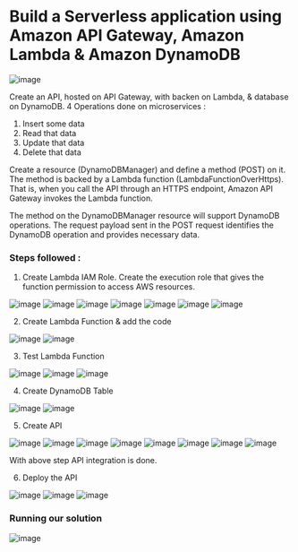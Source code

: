# Build a Serverless application using Amazon API Gateway, Amazon Lambda & Amazon DynamoDB 

![image](https://github.com/rnainani/AWSPracticeProjects/assets/25031921/553bf8e6-3165-4d02-aa42-0573e3da91c2)

Create an API, hosted on API Gateway, with backen on Lambda, & database on DynamoDB. 4 Operations done on microservices :

1) Insert some data
2) Read that data
3) Update that data
4) Delete that data

Create a resource (DynamoDBManager) and define a method (POST) on it. The method is backed by a Lambda function (LambdaFunctionOverHttps). That is, when you call the API through an HTTPS endpoint, Amazon API Gateway invokes the Lambda function.

The method on the DynamoDBManager resource will support DynamoDB operations. The request payload sent in the POST request identifies the DynamoDB operation and provides necessary data.

### Steps followed :

1) Create Lambda IAM Role. Create the execution role that gives the function permission to access AWS resources.

![image](https://github.com/rnainani/AWSPracticeProjects/assets/25031921/028155e8-ad27-4962-a9e7-be113f6d333e)
![image](https://github.com/rnainani/AWSPracticeProjects/assets/25031921/3e2c07fd-38b9-4bc0-b564-b2b006aef980)
![image](https://github.com/rnainani/AWSPracticeProjects/assets/25031921/cefe5e90-c187-42f5-b968-a841510990e2)
![image](https://github.com/rnainani/AWSPracticeProjects/assets/25031921/1d3826fe-912d-4266-8eec-4c6062f36260)
![image](https://github.com/rnainani/AWSPracticeProjects/assets/25031921/7b445e93-9b3e-419c-88d7-325e499086d3)
![image](https://github.com/rnainani/AWSPracticeProjects/assets/25031921/0bde0558-d053-457c-b54e-7c4c770e4558)
![image](https://github.com/rnainani/AWSPracticeProjects/assets/25031921/ffb4a048-1a66-4c7a-9886-e9ea8fc54ddc)

2) Create Lambda Function & add the code 

![image](https://github.com/rnainani/AWSPracticeProjects/assets/25031921/d6a2a530-0b64-4c5b-a3d6-119f1fd58bb6)
![image](https://github.com/rnainani/AWSPracticeProjects/assets/25031921/bc5d6a97-2f1f-4a43-a46b-d6638c729cf1)

3) Test Lambda Function

![image](https://github.com/rnainani/AWSPracticeProjects/assets/25031921/6c3158fd-f531-4b81-8168-a62790c68e0d)
![image](https://github.com/rnainani/AWSPracticeProjects/assets/25031921/52b06785-2661-417c-a6ab-fba7911f1af1)
![image](https://github.com/rnainani/AWSPracticeProjects/assets/25031921/9283b34f-0bda-4940-a101-a9240600d9f4)

4) Create DynamoDB Table

![image](https://github.com/rnainani/AWSPracticeProjects/assets/25031921/3e92e3d0-41ed-4650-be21-fb379b7689c1)
![image](https://github.com/rnainani/AWSPracticeProjects/assets/25031921/78ca05ca-81cf-45e2-8a11-a666e15c8726)

5) Create API

![image](https://github.com/rnainani/AWSPracticeProjects/assets/25031921/1a020542-0ac4-4017-a765-dc7a5a8389f9)
![image](https://github.com/rnainani/AWSPracticeProjects/assets/25031921/deeb2c8b-9009-4efe-a84a-c685ed354e51)
![image](https://github.com/rnainani/AWSPracticeProjects/assets/25031921/8e10a2e5-dde9-47c6-90bf-5b99968bd729)
![image](https://github.com/rnainani/AWSPracticeProjects/assets/25031921/f77a805a-c33d-4b4d-8312-50c7a350b9f7)
![image](https://github.com/rnainani/AWSPracticeProjects/assets/25031921/8c28aaeb-d255-494b-a4e6-8ddd14ba0056)
![image](https://github.com/rnainani/AWSPracticeProjects/assets/25031921/2b7fc9b6-200d-4246-92f3-bfed579dbb3c)
![image](https://github.com/rnainani/AWSPracticeProjects/assets/25031921/487a2809-03f6-4997-9158-65df12ef4266)
![image](https://github.com/rnainani/AWSPracticeProjects/assets/25031921/9964539c-49fc-4240-8dfe-3bed5c6caa19)

With above step API integration is done.

6) Deploy the API

![image](https://github.com/rnainani/AWSPracticeProjects/assets/25031921/6cb4402f-78ad-4284-8552-a5dc299996dc)
![image](https://github.com/rnainani/AWSPracticeProjects/assets/25031921/567d6171-2759-4fdd-9f4b-8da7af10bd00)
![image](https://github.com/rnainani/AWSPracticeProjects/assets/25031921/6a409966-435c-41e2-a37a-fc1802afa8fd)

### Running our solution

![image](https://github.com/rnainani/AWSPracticeProjects/assets/25031921/13f3314a-4b0a-4de9-9792-2a21537dae68)





